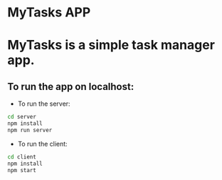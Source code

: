 # MyTasks APP

# MyTasks is a simple task manager app.

## To run the app on localhost:
- To run the server:
```bash
cd server
npm install
npm run server
```
 - To run the client:
```bash
cd client
npm install
npm start 
```